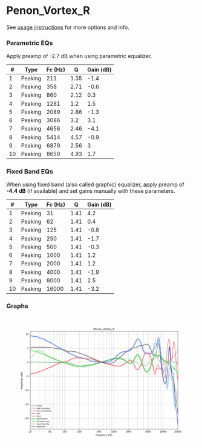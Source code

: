 # Penon_Vortex_R
See [usage instructions](https://github.com/jaakkopasanen/AutoEq#usage) for more options and info.

### Parametric EQs
Apply preamp of -2.7 dB when using parametric equalizer.

|   # | Type    |   Fc (Hz) |    Q |   Gain (dB) |
|-----|---------|-----------|------|-------------|
|   1 | Peaking |       211 | 1.35 |        -1.4 |
|   2 | Peaking |       358 | 2.71 |        -0.6 |
|   3 | Peaking |       860 | 2.12 |         0.3 |
|   4 | Peaking |      1281 | 1.2  |         1.5 |
|   5 | Peaking |      2089 | 2.86 |        -1.3 |
|   6 | Peaking |      3086 | 3.2  |         3.1 |
|   7 | Peaking |      4656 | 2.46 |        -4.1 |
|   8 | Peaking |      5414 | 4.57 |        -0.9 |
|   9 | Peaking |      6879 | 2.56 |         3   |
|  10 | Peaking |      8650 | 4.93 |         1.7 |

### Fixed Band EQs
When using fixed band (also called graphic) equalizer, apply preamp of **-4.4 dB** (if available) and set gains manually with these parameters.

|   # | Type    |   Fc (Hz) |    Q |   Gain (dB) |
|-----|---------|-----------|------|-------------|
|   1 | Peaking |        31 | 1.41 |         4.2 |
|   2 | Peaking |        62 | 1.41 |         0.4 |
|   3 | Peaking |       125 | 1.41 |        -0.8 |
|   4 | Peaking |       250 | 1.41 |        -1.7 |
|   5 | Peaking |       500 | 1.41 |        -0.3 |
|   6 | Peaking |      1000 | 1.41 |         1.2 |
|   7 | Peaking |      2000 | 1.41 |         1.2 |
|   8 | Peaking |      4000 | 1.41 |        -1.9 |
|   9 | Peaking |      8000 | 1.41 |         2.5 |
|  10 | Peaking |     16000 | 1.41 |        -3.2 |

### Graphs
![](./Penon_Vortex_R.png)
